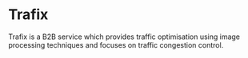 # Trafix
Trafix is a B2B service which provides traffic optimisation using image processing techniques and focuses on traffic congestion control.
